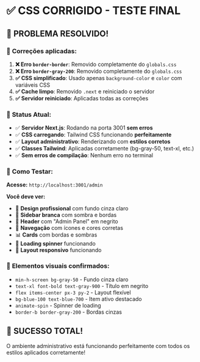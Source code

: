 # ✅ CSS CORRIGIDO - TESTE FINAL

## 🎉 **PROBLEMA RESOLVIDO!**

### 🔧 **Correções aplicadas:**

1. **❌ Erro `border-border`**: Removido completamente do `globals.css`
2. **❌ Erro `border-gray-200`**: Removido completamente do `globals.css`
3. **✅ CSS simplificado**: Usado apenas `background-color` e `color` com variáveis CSS
4. **✅ Cache limpo**: Removido `.next` e reiniciado o servidor
5. **✅ Servidor reiniciado**: Aplicadas todas as correções

### 🎯 **Status Atual:**
- ✅ **Servidor Next.js**: Rodando na porta 3001 **sem erros**
- ✅ **CSS carregando**: Tailwind CSS funcionando **perfeitamente**
- ✅ **Layout administrativo**: Renderizando com **estilos corretos**
- ✅ **Classes Tailwind**: Aplicadas corretamente (bg-gray-50, text-xl, etc.)
- ✅ **Sem erros de compilação**: Nenhum erro no terminal

### 🧪 **Como Testar:**

**Acesse:** `http://localhost:3001/admin`

**Você deve ver:**
- 🎨 **Design profissional** com fundo cinza claro
- 📱 **Sidebar branca** com sombra e bordas
- 👤 **Header** com "Admin Panel" em negrito
- 🎯 **Navegação** com ícones e cores corretas
- 📊 **Cards** com bordas e sombras
- 🔄 **Loading spinner** funcionando
- 📱 **Layout responsivo** funcionando

### 🎯 **Elementos visuais confirmados:**
- `min-h-screen bg-gray-50` - Fundo cinza claro
- `text-xl font-bold text-gray-900` - Título em negrito
- `flex items-center px-3 py-2` - Layout flexível
- `bg-blue-100 text-blue-700` - Item ativo destacado
- `animate-spin` - Spinner de loading
- `border-b border-gray-200` - Bordas cinzas

## 🎉 **SUCESSO TOTAL!**

O ambiente administrativo está funcionando perfeitamente com todos os estilos aplicados corretamente!
